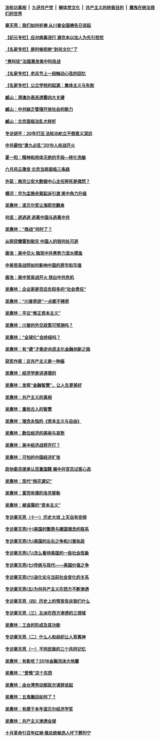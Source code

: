 ####  [法轮功真相](../../../../basic/blob/master/README.md?t=06230231) &nbsp;|&nbsp; [九评共产党](../../../../9ping.md/blob/master/README.md?t=06230231) &nbsp;|&nbsp; [解体党文化](../../../../jtdwh.md/blob/master/README.md?t=06230231)  &nbsp;|&nbsp; [共产主义的终极目的](../../../../gczydzjmd.md/blob/master/README.md?t=06230231) &nbsp;|&nbsp; [魔鬼在统治我们的世界](../../../../mgztzwmdsj.md/blob/master/README.md?t=06230231) 

#### [章天亮：我们如何祈祷 从川普全国祷告日说起](../pages/nsc423/n11944627.md?t=06230231) 

#### [【纪元专栏】应对病毒流行 渥京未以加人为先引担忧](../pages/nsc423/n11875714.md?t=06230231) 

#### [【名家专栏】是时候拒绝“封杀文化”了](../pages/nsc423/n11814093.md?t=06230231) 

#### [“黑科技”治国激发美中科技战](../pages/nsc423/n11638056.md?t=06230231) 

#### [【名家专栏】老兵节上一段触动心弦的回忆](../pages/nsc423/n11646016.md?t=06230231) 

#### [【名家专栏】公立学校的起源：集体主义与失败](../pages/nsc423/n11601833.md?t=06230231) 

#### [臧山：港澳办表态透露四大关键](../pages/nsc423/n11421628.md?t=06230231) 

#### [臧山：中共缺乏管理开放社会的能力](../pages/nsc423/n11407457.md?t=06230231) 

#### [臧山：北京面临治乱大转折](../pages/nsc423/n11406895.md?t=06230231) 

#### [专访胡平：20年打压 法轮功屹立不倒意义深远](../pages/nsc423/n11398800.md?t=06230231) 

#### [中共最怕“逢九必乱”2019人权战开火](../pages/nsc423/n11385248.md?t=06230231) 

#### [夏一阳：精神和肉体灭绝的手段—转化洗脑](../pages/nsc423/n11368250.md?t=06230231) 

#### [六月风云激变 北京当局面临三条路](../pages/nsc423/n11313668.md?t=06230231) 

#### [许茹：南京公安大数据中心主任猝死是偶然？](../pages/nsc423/n11064744.md?t=06230231) 

#### [横河：华为孟晚舟案起诉引渡 美中角力升级](../pages/nsc423/n11027230.md?t=06230231) 

#### [吴惠林：诺贝尔奖让海耶克翻身](../pages/nsc423/n10890049.md?t=06230231) 

#### [何坚：逃逃逃 逃离中国与逃离中共](../pages/nsc423/n10592891.md?t=06230231) 

#### [吴惠林：“商战”何时了？](../pages/nsc423/n10573558.md?t=06230231) 

#### [从网贷爆雷到股灾 中国人的钱何处可逃](../pages/nsc423/n10572800.md?t=06230231) 

#### [唐浩：美中交火 隐现中共黑势力混水摸鱼](../pages/nsc423/n10544040.md?t=06230231) 

#### [中美贸易战将如何影响中国的房市和币值](../pages/nsc423/n10543697.md?t=06230231) 

#### [唐浩：美中贸易战开火 烧出中共危机](../pages/nsc423/n10540126.md?t=06230231) 

#### [吴惠林：企业家是否应负较多的“社会责任”](../pages/nsc423/n10535022.md?t=06230231) 

#### [吴惠林：“川普奇迹”一点都不稀奇](../pages/nsc423/n10512808.md?t=06230231) 

#### [吴惠林：平议“修正资本主义”](../pages/nsc423/n10495724.md?t=06230231) 

#### [吴惠林：川普的外交政策可预测吗？](../pages/nsc423/n10462387.md?t=06230231) 

#### [吴惠林：“全球化”会终结吗？](../pages/nsc423/n10452838.md?t=06230231) 

#### [吴惠林：有“德”才能走向民主化金融创新之路](../pages/nsc423/n10432292.md?t=06230231) 

#### [获奖作家：这共产主义是一种癌](../pages/nsc423/n10431541.md?t=06230231) 

#### [吴惠林：经济学是讲道德的](../pages/nsc423/n10398014.md?t=06230231) 

#### [吴惠林：发挥“金融智慧”，让人生更美好](../pages/nsc423/n10375019.md?t=06230231) 

#### [吴惠林：共产主义的真相](../pages/nsc423/n10351394.md?t=06230231) 

#### [吴惠林：重拾古人的智慧](../pages/nsc423/n10337691.md?t=06230231) 

#### [吴惠林：理念永恒的《资本主义与自由》](../pages/nsc423/n10316274.md?t=06230231) 

#### [吴惠林：数位经济的美丽与哀愁](../pages/nsc423/n10292946.md?t=06230231) 

#### [吴惠林：美中经济战将开打？](../pages/nsc423/n10258825.md?t=06230231) 

#### [吴惠林：可怕的中国经济扩张](../pages/nsc423/n10219147.md?t=06230231) 

#### [政协委员提承认双重国籍 揭中共官员过客心态](../pages/nsc423/n10208809.md?t=06230231) 

#### [吴惠林：现代“桃花源记”](../pages/nsc423/n10185234.md?t=06230231) 

#### [吴惠林：富而有德的洛克斐勒](../pages/nsc423/n10142264.md?t=06230231) 

#### [吴惠林：被诬蔑的“资本主义”](../pages/nsc423/n10124816.md?t=06230231) 

#### [专访章天亮（十一）历史大戏 上天自有安排](../pages/nsc423/n10094905.md?t=06230231) 

#### [专访章天亮(十)美国的繁荣与建国理念的联系](../pages/nsc423/n10094899.md?t=06230231) 

#### [专访章天亮(九)美国的左右之争和川普执政](../pages/nsc423/n10094889.md?t=06230231) 

#### [专访章天亮(八)怎么看待美国的一些社会现象](../pages/nsc423/n10094857.md?t=06230231) 

#### [专访章天亮(七)传统与现代——美国价值之争](../pages/nsc423/n10093140.md?t=06230231) 

#### [专访章天亮(六)进化论与当前社会变化的关系](../pages/nsc423/n10092036.md?t=06230231) 

#### [专访章天亮(五)为何共产主义在西方不断渗透](../pages/nsc423/n10083620.md?t=06230231) 

#### [专访章天亮（四）历史上的预言告诉我们什么](../pages/nsc423/n10083606.md?t=06230231) 

#### [专访章天亮（三）左派在西方渗透的三领域](../pages/nsc423/n10081115.md?t=06230231) 

#### [吴惠林：工会的形成及其功能](../pages/nsc423/n10080633.md?t=06230231) 

#### [专访章天亮（二）什么人和组织让人背离神](../pages/nsc423/n10076637.md?t=06230231) 

#### [专访章天亮（一）不同民族的三个共同记忆](../pages/nsc423/n10074188.md?t=06230231) 

#### [吴惠林：有影呒？2018金融泡沫大地震](../pages/nsc423/n10040534.md?t=06230231) 

#### [吴惠林：“爱情”这个东西](../pages/nsc423/n10019423.md?t=06230231) 

#### [吴惠林：由台湾劳动部政次请辞说起](../pages/nsc423/n9979679.md?t=06230231) 

#### [吴惠林：五鬼搬运如何了？](../pages/nsc423/n9925338.md?t=06230231) 

#### [吴惠林：有感于本年诺贝尔经济学奖](../pages/nsc423/n9871883.md?t=06230231) 

#### [吴惠林：共产主义渗透全球](../pages/nsc423/n9812748.md?t=06230231) 

#### [十月革命引百年红祸 俄总统候选人吁下葬列宁](../pages/nsc423/n9810182.md?t=06230231) 

